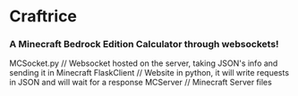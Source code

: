 # Craftrice

### A Minecraft Bedrock Edition Calculator through websockets!

MCSocket.py // Websocket hosted on the server, taking JSON's info and sending it in Minecraft
FlaskClient // Website in python, it will write requests in JSON and will wait for a response
MCServer // Minecraft Server files
